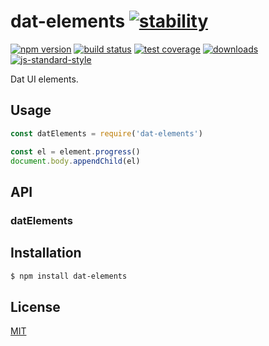# dat-elements [![stability][0]][1]
[![npm version][2]][3] [![build status][4]][5] [![test coverage][6]][7]
[![downloads][8]][9] [![js-standard-style][10]][11]

Dat UI elements.

## Usage
```js
const datElements = require('dat-elements')

const el = element.progress()
document.body.appendChild(el)
```

## API
### datElements

## Installation
```sh
$ npm install dat-elements
```

## License
[MIT](https://tldrlegal.com/license/mit-license)

[0]: https://img.shields.io/badge/stability-experimental-orange.svg?style=flat-square
[1]: https://nodejs.org/api/documentation.html#documentation_stability_index
[2]: https://img.shields.io/npm/v/dat-elements.svg?style=flat-square
[3]: https://npmjs.org/package/dat-elements
[4]: https://img.shields.io/travis/datproject/dat-elements/master.svg?style=flat-square
[5]: https://travis-ci.org/datproject/dat-elements
[6]: https://img.shields.io/codecov/c/github/datproject/dat-elements/master.svg?style=flat-square
[7]: https://codecov.io/github/datproject/dat-elements
[8]: http://img.shields.io/npm/dm/dat-elements.svg?style=flat-square
[9]: https://npmjs.org/package/dat-elements
[10]: https://img.shields.io/badge/code%20style-standard-brightgreen.svg?style=flat-square
[11]: https://github.com/feross/standard
